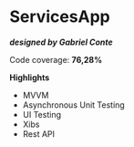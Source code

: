 # ServicesApp

***designed by Gabriel Conte***

Code coverage: **76,28%**

**Highlights**
- MVVM 
- Asynchronous Unit Testing
- UI Testing
- Xibs
- Rest API
